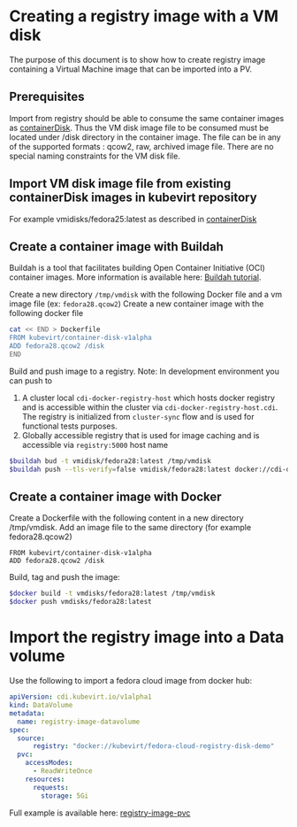 # Creating a registry image with a VM disk
The purpose of this document is to show how to create registry image containing a Virtual Machine image that can be imported into a PV.

## Prerequisites
Import from registry should be able to consume the same container images as [containerDisk](https://github.com/kubevirt/kubevirt/blob/master/docs/container-register-disks.md).
Thus the VM disk image file to be consumed must be located under /disk directory in the container image. The file can be in any of the supported formats : qcow2, raw, archived image file. There are no special naming constraints for the VM disk file.

## Import VM disk image file from existing containerDisk images in kubevirt repository 
For example vmidisks/fedora25:latest as described in [containerDisk](https://github.com/kubevirt/kubevirt/blob/master/docs/container-register-disks.md)

## Create a container image with Buildah
Buildah is a tool that facilitates building Open Container Initiative (OCI) container images.
More information is available here: [Buildah tutorial](https://github.com/containers/buildah/blob/master/docs/tutorials/02-registries-repositories.md).

Create a new directory `/tmp/vmdisk` with the following Docker file and a vm image file (ex: `fedora28.qcow2`)
Create a new container image with the following docker file 

```bash
cat << END > Dockerfile
FROM kubevirt/container-disk-v1alpha
ADD fedora28.qcow2 /disk
END
```
Build and push image to a registry. 
Note: In development environment you can push to 
1. A cluster local `cdi-docker-registry-host` which hosts docker registry and is accessible within the cluster via `cdi-docker-registry-host.cdi`. The registry is initialized from `cluster-sync` flow and is used for functional tests purposes. 
2. Globally accessible registry that is used for image caching and is accessible via `registry:5000` host name

```bash
$buildah bud -t vmidisk/fedora28:latest /tmp/vmdisk
$buildah push --tls-verify=false vmidisk/fedora28:latest docker://cdi-docker-registry-host.cdi/fedora28:latest

```
## Create a container image with Docker

Create a Dockerfile with the following content in a new directory /tmp/vmdisk. Add an image file to the same directory (for example fedora28.qcow2)

```
FROM kubevirt/container-disk-v1alpha
ADD fedora28.qcow2 /disk
```

Build, tag and push the image:

```bash
$docker build -t vmdisks/fedora28:latest /tmp/vmdisk
$docker push vmdisks/fedora28:latest

```

# Import the registry image into a Data volume

Use the following to import a fedora cloud image from docker hub:
```yaml
apiVersion: cdi.kubevirt.io/v1alpha1
kind: DataVolume
metadata:
  name: registry-image-datavolume
spec:
  source:
      registry: "docker://kubevirt/fedora-cloud-registry-disk-demo"
  pvc:
    accessModes:
      - ReadWriteOnce
    resources:
      requests:
        storage: 5Gi
```
Full example is available here: [registry-image-pvc](../manifests/example/registry-image-datavolume.yaml)
